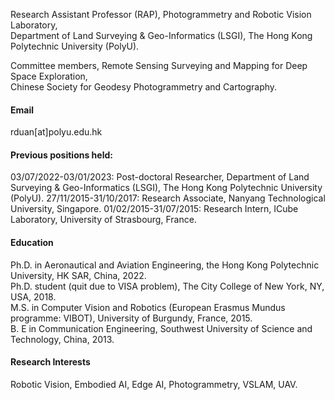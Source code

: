 Research Assistant Professor (RAP), Photogrammetry and Robotic Vision Laboratory,\
Department of Land Surveying & Geo-Informatics (LSGI), The Hong Kong Polytechnic University (PolyU).

Committee members, Remote Sensing Surveying and Mapping for Deep Space Exploration,\
Chinese Society for Geodesy Photogrammetry and Cartography.

#### Email
rduan[at]polyu.edu.hk

#### Previous positions held:
03/07/2022-03/01/2023: Post-doctoral Researcher, Department of Land Surveying & Geo-Informatics (LSGI), The Hong Kong Polytechnic University (PolyU).
27/11/2015-31/10/2017: Research Associate, Nanyang Technological University, Singapore.
01/02/2015-31/07/2015: Research Intern, ICube Laboratory, University of Strasbourg, France.

#### Education
Ph.D. in Aeronautical and Aviation Engineering, the Hong Kong Polytechnic University, HK SAR, China, 2022.\
Ph.D. student (quit due to VISA problem), The City College of New York, NY, USA, 2018.\
M.S. in Computer Vision and Robotics (European Erasmus Mundus programme: VIBOT), University of Burgundy, France, 2015.\
B. E in Communication Engineering, Southwest University of Science and Technology, China, 2013.

#### Research Interests
Robotic Vision, Embodied AI, Edge AI, Photogrammetry, VSLAM, UAV.

